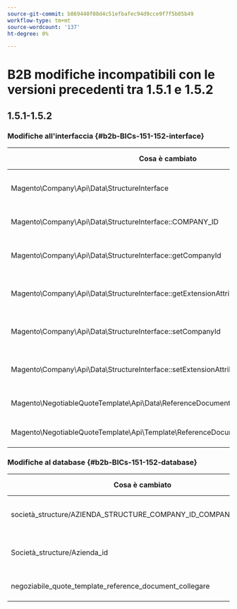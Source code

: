 ```yaml
---
source-git-commit: b869440f08d4c51efbafec94d9cce9f7f5b05b49
workflow-type: tm+mt
source-wordcount: '137'
ht-degree: 0%

---
```

# B2B modifiche incompatibili con le versioni precedenti tra 1.5.1 e 1.5.2

## 1.5.1-1.5.2

### Modifiche all&#39;interfaccia {#b2b-BICs-151-152-interface}

| Cosa è cambiato | Come è cambiato |
| --- | --- |
| Magento\Company\Api\Data\StructureInterface | Aggiunto elemento padre all&#39;interfaccia. |
| Magento\Company\Api\Data\StructureInterface::COMPANY\_ID | È stata aggiunta una costante. |
| Magento\Company\Api\Data\StructureInterface::getCompanyId | [È stato aggiunto il metodo pubblico] . |
| Magento\Company\Api\Data\StructureInterface::getExtensionAttributes | [È stato aggiunto il metodo pubblico] . |
| Magento\Company\Api\Data\StructureInterface::setCompanyId | [È stato aggiunto il metodo pubblico] . |
| Magento\Company\Api\Data\StructureInterface::setExtensionAttributes | [È stato aggiunto il metodo pubblico] . |
| Magento\NegotiableQuoteTemplate\Api\Data\ReferenceDocumentLinkInterface | È stata aggiunta l&#39;interfaccia. |
| Magento\NegotiableQuoteTemplate\Api\Template\ReferenceDocumentLinkRepositoryInterface | È stata aggiunta l&#39;interfaccia. |

### Modifiche al database {#b2b-BICs-151-152-database}

| Cosa è cambiato | Come è cambiato |
| --- | --- |
| società\_structure/AZIENDA\_STRUCTURE\_COMPANY\_ID\_COMPANY\_ENTITY\_ID | È stata aggiunta la chiave esterna |
| Società\_structure/Azienda\_id | La colonna è stata aggiunta |
| negoziabile\_quote\_template\_reference\_document\_collegare | La tabella è stata aggiunta |
